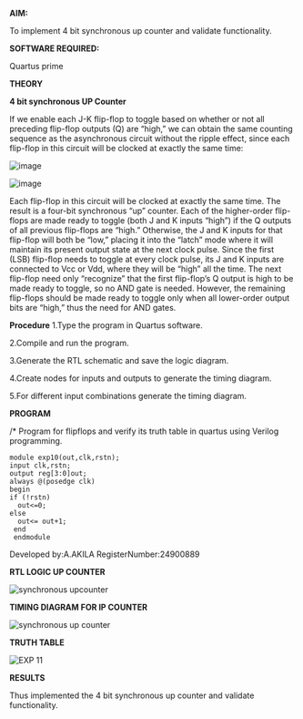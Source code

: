 
**AIM:**

To implement 4 bit synchronous up counter and validate functionality.

**SOFTWARE REQUIRED:**

Quartus prime

**THEORY**

**4 bit synchronous UP Counter**

If we enable each J-K flip-flop to toggle based on whether or not all preceding flip-flop outputs (Q) are “high,” we can obtain the same counting sequence as the asynchronous circuit without the ripple effect, since each flip-flop in this circuit will be clocked at exactly the same time:

![image](https://github.com/naavaneetha/SYNCHRONOUS-UP-COUNTER/assets/154305477/d5db3fa0-e413-404c-b80e-b2f39d82e7e8)


![image](https://github.com/naavaneetha/SYNCHRONOUS-UP-COUNTER/assets/154305477/52cb61eb-d04b-442d-810c-31185a68410b)

Each flip-flop in this circuit will be clocked at exactly the same time.
The result is a four-bit synchronous “up” counter. Each of the higher-order flip-flops are made ready to toggle (both J and K inputs “high”) if the Q outputs of all previous flip-flops are “high.”
Otherwise, the J and K inputs for that flip-flop will both be “low,” placing it into the “latch” mode where it will maintain its present output state at the next clock pulse.
Since the first (LSB) flip-flop needs to toggle at every clock pulse, its J and K inputs are connected to Vcc or Vdd, where they will be “high” all the time.
The next flip-flop need only “recognize” that the first flip-flop’s Q output is high to be made ready to toggle, so no AND gate is needed.
However, the remaining flip-flops should be made ready to toggle only when all lower-order output bits are “high,” thus the need for AND gates.

**Procedure**
1.Type the program in Quartus software.

2.Compile and run the program.

3.Generate the RTL schematic and save the logic diagram.

4.Create nodes for inputs and outputs to generate the timing diagram.

5.For different input combinations generate the timing diagram.

**PROGRAM**

/* Program for flipflops and verify its truth table in quartus using Verilog programming. 
```
module exp10(out,clk,rstn);
input clk,rstn;
output reg[3:0]out;
always @(posedge clk)
begin
if (!rstn)
  out<=0;
else 
  out<= out+1;
 end
 endmodule
```

Developed by:A.AKILA RegisterNumber:24900889


**RTL LOGIC UP COUNTER**

![synchronous upcounter](https://github.com/user-attachments/assets/f13f3d9a-770e-4a48-857b-79b1b64dba14)


**TIMING DIAGRAM FOR IP COUNTER**

![synchronous up counter](https://github.com/user-attachments/assets/938cd35e-fb24-4672-a023-8ed27b729751)


**TRUTH TABLE**

![EXP 11](https://github.com/user-attachments/assets/ee01ba04-9480-419d-b0a3-c9466c0e719d)


**RESULTS**

Thus implemented the 4 bit synchronous up counter and validate functionality.
